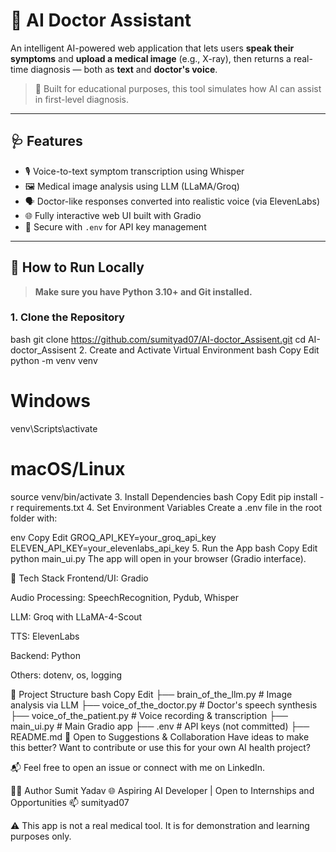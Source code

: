 # 🧠 AI Doctor Assistant

An intelligent AI-powered web application that lets users **speak their symptoms** and **upload a medical image** (e.g., X-ray), then returns a real-time diagnosis — both as **text** and **doctor's voice**.

> 🔬 Built for educational purposes, this tool simulates how AI can assist in first-level diagnosis.

---

## 🩺 Features

- 🎙️ Voice-to-text symptom transcription using Whisper
- 🖼️ Medical image analysis using LLM (LLaMA/Groq)
- 🗣️ Doctor-like responses converted into realistic voice (via ElevenLabs)
- 🌐 Fully interactive web UI built with Gradio
- 🔐 Secure with `.env` for API key management

---

## 🚀 How to Run Locally

> **Make sure you have Python 3.10+ and Git installed.**

### 1. Clone the Repository

bash
git clone https://github.com/sumityad07/AI-doctor_Assisent.git
cd AI-doctor_Assisent
2. Create and Activate Virtual Environment
bash
Copy
Edit
python -m venv venv
# Windows
venv\Scripts\activate
# macOS/Linux
source venv/bin/activate
3. Install Dependencies
bash
Copy
Edit
pip install -r requirements.txt
4. Set Environment Variables
Create a .env file in the root folder with:

env
Copy
Edit
GROQ_API_KEY=your_groq_api_key
ELEVEN_API_KEY=your_elevenlabs_api_key
5. Run the App
bash
Copy
Edit
python main_ui.py
The app will open in your browser (Gradio interface).

🧠 Tech Stack
Frontend/UI: Gradio

Audio Processing: SpeechRecognition, Pydub, Whisper

LLM: Groq with LLaMA-4-Scout

TTS: ElevenLabs

Backend: Python

Others: dotenv, os, logging

📌 Project Structure
bash
Copy
Edit
├── brain_of_the_llm.py       # Image analysis via LLM
├── voice_of_the_doctor.py    # Doctor's speech synthesis
├── voice_of_the_patient.py   # Voice recording & transcription
├── main_ui.py                # Main Gradio app
├── .env                      # API keys (not committed)
├── README.md
📣 Open to Suggestions & Collaboration
Have ideas to make this better? Want to contribute or use this for your own AI health project?

📬 Feel free to open an issue or connect with me on LinkedIn.

👨‍💻 Author
Sumit Yadav
🌐 Aspiring AI Developer | Open to Internships and Opportunities
📫 sumityad07

⚠️ This app is not a real medical tool. It is for demonstration and learning purposes only.

